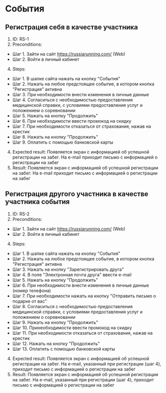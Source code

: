 # События 
## Регистрация себя в качестве участника  
1. ID: RS-1  
2. Preconditions:
 - Шаг 1. Зайти на сайт https://russiarunning.com/ (Web)
 - Шаг 2. Войти в личный кабинет  
4. Steps:  
- Шаг 1.  В шапке сайта нажать на кнопку "События"
- Шаг 2. Нажать на любое предстоящее событие, в котором кнопка "Регистрация" активна
- Шаг 3. При необходимости внести изменения в личные данные
- Шаг 4. Согласиться с необходимостью предоставления медицинской справки, с условиями предоставления услуг и положением о соревновании
- Шаг 5. Нажать на кнопку "Продолжить"
- Шаг 6. При необходимости ввести промокод на скидку
- Шаг 7. При необходимости отказаться от страхования, нажав на крестик
- Шаг 8. Нажать на кнопку "Продолжить"
- Шаг 9. Оплатить с помощью банковской карты  
4. Expected result: Появляется экран с информацией об успешной регистрации на забег. На e-mail приходит письмо с информацией о регистрации на забег
5. Result: Появляется экран с информацией об успешной регистрации на забег. На e-mail приходит письмо с информацией о регистрации на забег  

## Регистрация другого участника в качестве участника события  
1. ID: RS-2  
2. Preconditions:
 - Шаг 1. Зайти на сайт https://russiarunning.com/ (Web)
 - Шаг 2. Войти в личный кабинет  
4. Steps:  
- Шаг 1.  В шапке сайта нажать на кнопку "События"
- Шаг 2. Нажать на любое предстоящее событие, в котором кнопка "Регистрация" активна
- Шаг 3. Нажать на кнопку "Зарегистрировать друга"
- Шаг 4. В поле "Электронная почта друга" ввести e-mail
- Шаг 5. Нажать на кнопку "Продолжить"
- Шаг 6. При необходимости внести изменения в личные данные (номер телефона)
- Шаг 7. При необходимости нажать на кнопку "Отправить письмо о подарке от вас"
- Шаг 8. Согласиться с необходимостью предоставления медицинской справки, с условиями предоставления услуг и положением о соревновании
- Шаг 9. Нажать на кнопку "Продолжить"
- Шаг 10. Принеобходимости ввести промокод на скидку
- Шаг 11. При необходимости отказаться от страхования, нажав на крестик
- Шаг 12. Нажать на кнопку "Продолжить"
- Шаг 13. Оплатить с помощью банковской карты  
4. Expected result: Появляется экран с информацией об успешной регистрации на забег. На e-mail, указанный при регистрации (шаг 4), приходит письмо с информацией о регистрации на забег  
5. Result: Появляется экран с информацией об успешной регистрации на забег. На e-mail, указанный при регистрации (шаг 4), приходит письмо с информацией о регистрации на забег
